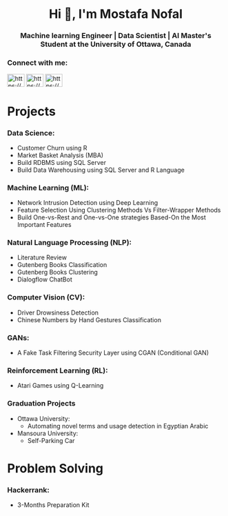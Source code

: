<h1 align="center">Hi 👋, I'm Mostafa Nofal</h1>
<h3 align="center"> Machine learning Engineer | Data Scientist | AI Master's Student at the University of Ottawa, Canada</h3>

<h3 align="left">Connect with me:</h3>
<p align="left">
<a href="https://bit.ly/MostafaNofalLinkedin" target="blank"><img align="center" src="https://raw.githubusercontent.com/rahuldkjain/github-profile-readme-generator/master/src/images/icons/Social/linked-in-alt.svg" alt="https://bit.ly/MostafaNofalLinkedin" height="30" width="40" /></a>
<a href="https://bit.ly/MostafaNofalKaggle" target="blank"><img align="center" src="https://raw.githubusercontent.com/rahuldkjain/github-profile-readme-generator/master/src/images/icons/Social/kaggle.svg" alt="https://bit.ly/MostafaNofalKaggle" height="30" width="40" /></a>
<a href="https://bit.ly/MostafaNofalHackerrank" target="blank"><img align="center" src="https://raw.githubusercontent.com/rahuldkjain/github-profile-readme-generator/master/src/images/icons/Social/hackerrank.svg" alt="https://bit.ly/MostafaNofalHackerrank" height="30" width="40" /></a>
</p>

# Projects
### Data Science:
- Customer Churn using R
- Market Basket Analysis (MBA)
- Build RDBMS using SQL Server
- Build Data Warehousing using SQL Server and R Language

### Machine Learning (ML):
- Network Intrusion Detection using Deep Learning
- Feature Selection Using Clustering Methods Vs Filter-Wrapper Methods
- Build One-vs-Rest and One-vs-One strategies Based-On the Most Important Features

### Natural Language Processing (NLP):
- Literature Review
- Gutenberg Books Classification
- Gutenberg Books Clustering
- Dialogflow ChatBot

### Computer Vision (CV):
- Driver Drowsiness Detection
- Chinese Numbers by Hand Gestures Classification

### GANs:
- A Fake Task Filtering Security Layer using CGAN (Conditional GAN)

### Reinforcement Learning (RL):
- Atari Games using Q-Learning

### Graduation Projects
- Ottawa University:
  - Automating novel terms and usage detection in Egyptian Arabic
- Mansoura University:
  - Self-Parking Car

# Problem Solving
### Hackerrank:
- 3-Months Preparation Kit

  
